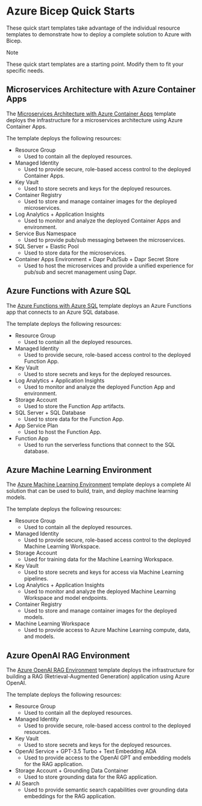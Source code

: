# Azure Bicep Quick Starts

These quick start templates take advantage of the individual resource templates to demonstrate how to deploy a complete solution to Azure with Bicep.

> [!NOTE]
> These quick start templates are a starting point. Modify them to fit your specific needs.

## Microservices Architecture with Azure Container Apps

The [Microservices Architecture with Azure Container Apps](./container-apps-multi-tenant.bicep) template deploys the infrastructure for a microservices architecture using Azure Container Apps.

The template deploys the following resources:

- Resource Group
  - Used to contain all the deployed resources.
- Managed Identity
  - Used to provide secure, role-based access control to the deployed Container Apps.
- Key Vault
  - Used to store secrets and keys for the deployed resources.
- Container Registry
  - Used to store and manage container images for the deployed microservices.
- Log Analytics + Application Insights
  - Used to monitor and analyze the deployed Container Apps and environment.
- Service Bus Namespace
  - Used to provide pub/sub messaging between the microservices.
- SQL Server + Elastic Pool
  - Used to store data for the microservices.
- Container Apps Environment + Dapr Pub/Sub + Dapr Secret Store
  - Used to host the microservices and provide a unified experience for pub/sub and secret management using Dapr.

## Azure Functions with Azure SQL

The [Azure Functions with Azure SQL](./function-app-with-sql.bicep) template deploys an Azure Functions app that connects to an Azure SQL database.

The template deploys the following resources:

- Resource Group
  - Used to contain all the deployed resources.
- Managed Identity
  - Used to provide secure, role-based access control to the deployed Function App.
- Key Vault
  - Used to store secrets and keys for the deployed resources.
- Log Analytics + Application Insights
  - Used to monitor and analyze the deployed Function App and environment.
- Storage Account
  - Used to store the Function App artifacts.
- SQL Server + SQL Database
  - Used to store data for the Function App.
- App Service Plan
  - Used to host the Function App.
- Function App
  - Used to run the serverless functions that connect to the SQL database.

## Azure Machine Learning Environment

The [Azure Machine Learning Environment](./machine-learning-environment.bicep) template deploys a complete AI solution that can be used to build, train, and deploy machine learning models.

The template deploys the following resources:

- Resource Group
  - Used to contain all the deployed resources.
- Managed Identity
  - Used to provide secure, role-based access control to the deployed Machine Learning Workspace.
- Storage Account
  - Used for training data for the Machine Learning Workspace.
- Key Vault
  - Used to store secrets and keys for access via Machine Learning pipelines.
- Log Analytics + Application Insights
  - Used to monitor and analyze the deployed Machine Learning Workspace and model endpoints.
- Container Registry
  - Used to store and manage container images for the deployed models.
- Machine Learning Workspace
  - Used to provide access to Azure Machine Learning compute, data, and models.

## Azure OpenAI RAG Environment

The [Azure OpenAI RAG Environment](./openai-rag.bicep) template deploys the infrastructure for building a RAG (Retrieval-Augmented Generation) application using Azure OpenAI.

The template deploys the following resources:

- Resource Group
  - Used to contain all the deployed resources.
- Managed Identity
  - Used to provide secure, role-based access control to the deployed resources.
- Key Vault
  - Used to store secrets and keys for the deployed resources.
- OpenAI Service + GPT-3.5 Turbo + Text Embedding ADA
  - Used to provide access to the OpenAI GPT and embedding models for the RAG application.
- Storage Account + Grounding Data Container
  - Used to store grounding data for the RAG application.
- AI Search
  - Used to provide semantic search capabilities over grounding data embeddings for the RAG application.

